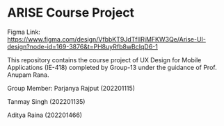 # ARISE Course Project

Figma Link: https://www.figma.com/design/VfbbKT9JdTfIIRjMFKW3Qe/Arise-UI-design?node-id=169-3876&t=PH8uyRfb8wBcIqD6-1

This repository contains the course project of UX Design for Mobile Applications (IE-418) completed by Group-13 under the guidance of Prof. Anupam Rana. 

Group Member:
Parjanya Rajput (202201115)

Tanmay Singh (202201135)

Aditya Raina (202201466)
